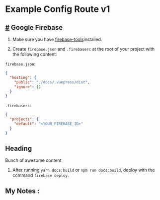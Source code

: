# Example Config Route v1

## [#](https://console.firebase.google.com) Google Firebase

1.  Make sure you have [firebase-tools](https://www.npmjs.com/package/firebase-tools)installed.

2.  Create `firebase.json` and `.firebaserc` at the root of your project with the following content:

`firebase.json`:

```json
{
  "hosting": {
    "public": "./docs/.vuepress/dist",
    "ignore": []
  }
}
```

`.firebaserc`:

```json
{
  "projects": {
    "default": "<YOUR_FIREBASE_ID>"
  }
}
```
<section>
  <h1>Heading</h1>
  <p>Bunch of awesome content</p>
</section>

1.  After running `yarn docs:build` or `npm run docs:build`, deploy with the command `firebase deploy`.

## My Notes :

<vue-cmp><log-notes-inst page-header-path="my-notes"/></vue-cmp>

<vue-cmp>
  <q-btn round size="sm" color="accent" @click="showNotif('bottom')">
            <q-icon name="arrow_downward" />
   </q-btn>
</vue-cmp>


